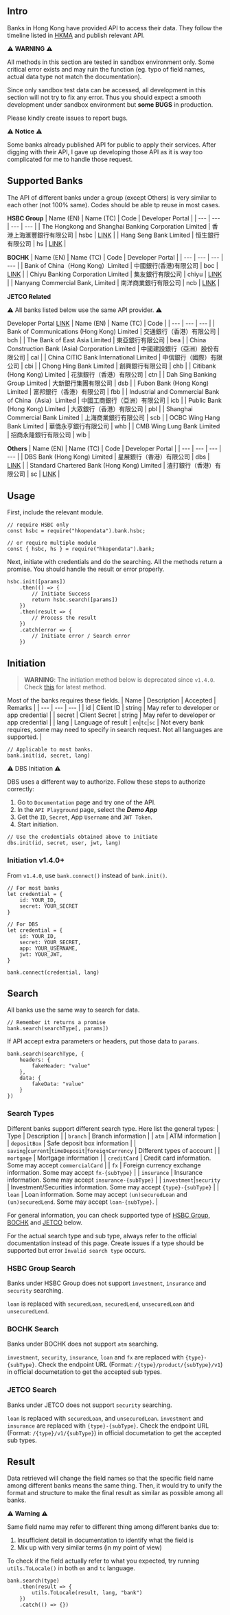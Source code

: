 ## Intro
Banks in Hong Kong have provided API to access their data. They follow the timeline listed in [HKMA](https://www.hkma.gov.hk/chi/key-functions/international-financial-centre/fintech/open-application-programming-interface-api-for-the-banking-sector/phase-approach/) and publish relevant API.

:warning: __WARNING__ :warning:

All methods in this section are tested in sandbox environment only. Some critical error exists and may ruin the function (eg. typo of field names, actual data type not match the documentation).

Since only sandbox test data can be accessed, all development in this section will not try to fix any error. Thus you should expect a smooth development under sandbox environment but __some BUGS__ in production.

Please kindly create issues to report bugs.

:warning: __Notice__ :warning:

Some banks already published API for public to apply their services. After digging with their API, I gave up developing those API as it is way too complicated for me to handle those request.

## Supported Banks
The API of different banks under a group (except Others) is very similar to each other (not 100% same). Codes should be able tp reuse in most cases.

__HSBC Group__
| Name (EN) | Name (TC) | Code | Developer Portal |
| --- | --- | --- | --- |
| The Hongkong and Shanghai Banking Corporation Limited | 香港上海滙豐銀行有限公司 | hsbc | [LINK](https://developer.hsbc.com.hk) |
| Hang Seng Bank Limited | 恒生銀行有限公司 | hs | [LINK](https://developer.hangseng.com) |

__BOCHK__
| Name (EN) | Name (TC) | Code | Developer Portal |
| --- | --- | --- | --- |
| Bank of China（Hong Kong）Limited | 中國銀行(香港)有限公司 | boc | [LINK](https://api.bochk.com) |
| Chiyu Banking Corporation Limited | 集友銀行有限公司 | chiyu | [LINK](https://apidev.chiyubank.com) |
| Nanyang Commercial Bank, Limited | 南洋商業銀行有限公司 | ncb | [LINK](https://developer.ncb.com.hk) |


__JETCO Related__

:warning: All banks listed below use the same API provider. :warning:

Developer Portal [LINK](https://sandboxportal.apix.com.hk/jetco/sb)
| Name (EN) | Name (TC) | Code |
| --- | --- | --- |
| Bank of Communications (Hong Kong) Limited | 交通銀行（香港）有限公司 | bch |
| The Bank of East Asia Limited | 東亞銀行有限公司 | bea |
| China Construction Bank (Asia) Corporation Limited | 中國建設銀行（亞洲）股份有限公司 | cal |
| China CITIC Bank International Limited | 中信銀行（國際）有限公司 | cbi |
| Chong Hing Bank Limited | 創興銀行有限公司 | chb |
| Citibank (Hong Kong) Limited | 花旗銀行（香港）有限公司 | ctn |
| Dah Sing Banking Group Limited | 大新銀行集團有限公司 | dsb |
| Fubon Bank (Hong Kong) Limited | 富邦銀行（香港）有限公司 | fbb |
| Industrial and Commercial Bank of China（Asia）Limited | 中國工商銀行（亞洲）有限公司 | icb |
| Public Bank (Hong Kong) Limited | 大眾銀行（香港）有限公司 | pbl |
| Shanghai Commercial Bank Limited | 上海商業銀行有限公司 | scb |
| OCBC Wing Hang Bank Limited | 華僑永亨銀行有限公司 | whb |
| CMB Wing Lung Bank Limited | 招商永隆銀行有限公司 | wlb |

__Others__
| Name (EN) | Name (TC) | Code | Developer Portal |
| --- | --- | --- | --- |
| DBS Bank (Hong Kong) Limited | 星展銀行（香港）有限公司 | dbs | [LINK](https://www.dbs.com/dbsdevelopers/hk/index.html) |
| Standard Chartered Bank (Hong Kong) Limited | 渣打銀行（香港）有限公司 | sc | [LINK](https://axess.sc.com) |

## Usage
First, include the relevant module.
```
// require HSBC only
const hsbc = require("hkopendata").bank.hsbc;

// or require multiple module
const { hsbc, hs } = require("hkopendata").bank;
```

Next, initiate with credentials and do the searching. All the methods return a promise. You should handle the result or error properly.
```
hsbc.init([params])
    .then(() => {
        // Initiate Success
        return hsbc.search([params])
    })
    .then(result => {
        // Process the result
    })
    .catch(error => {
        // Initiate error / Search error
    })
```

## Initiation
> __WARNING__: The initiation method below is deprecated since `v1.4.0`. Check [this](#initiation-v140) for latest method.

Most of the banks requires these fields.
| Name | Description | Accepted | Remarks |
| --- | --- | --- |
| id | Client ID | string | May refer to developer or app credential |
| secret | Client Secret | string | May refer to developer or app credential |
| lang | Language of result | `en`|`tc`|`sc` | Not every bank requires, some may need to specify in search request. Not all languages are supported. |

```
// Applicable to most banks.
bank.init(id, secret, lang)
```

:warning: DBS Initiation :warning:

DBS uses a different way to authorize. Follow these steps to authorize correctly:

1. Go to `Documentation` page and try one of the API.
2. In the `API Playground` page, select the __*Demo App*__
3. Get the `ID`, `Secret`, App `Username` and `JWT Token`.
4. Start initiation.

```
// Use the credentials obtained above to initiate
dbs.init(id, secret, user, jwt, lang)
```

### Initiation v1.4.0+
From `v1.4.0`, use `bank.connect()` instead of `bank.init()`.
```
// For most banks
let credential = {
    id: YOUR_ID,
    secret: YOUR_SECRET
}

// For DBS
let credential = {
    id: YOUR_ID,
    secret: YOUR_SECRET,
    app: YOUR_USERNAME,
    jwt: YOUR_JWT,
}

bank.connect(credential, lang)
```

## Search
All banks use the same way to search for data.
```
// Remember it returns a promise
bank.search(searchType[, params])
```

If API accept extra parameters or headers, put those data to `params`.
```
bank.search(searchType, {
    headers: {
        fakeHeader: "value"
    },
    data: {
        fakeData: "value"
    }
})
```

### Search Types
Different banks support different search type. Here list the general types:
| Type | Description |
| `branch` | Branch information |
| `atm` | ATM information |
| `depositBox` | Safe deposit box information |
| `saving`|`current`|`timeDeposit`|`foreignCurrency` | Different types of account |
| `mortgage` | Mortgage information |
| `creditCard` | Credit card information. Some may accept `commercialCard` |
| `fx` | Foreign currency exchange information. Some may accept `fx-{subType}` |
| `insurance` | Insurance information. Some may accept `insurance-{subType}` |
| `investment`|`security` | Investment/Securities information. Some may accept `{type}-{subType}` |
| `loan` | Loan information. Some may accept `(un)securedLoan` and `(un)securedLend`. Some may accept `loan-{subType}`. |

For general information, you can check supported type of [HSBC Group](#hsbc-group-search), [BOCHK](#bochk-search) and [JETCO](#jetco-search) below.

For the actual search type and sub type, always refer to the official documentation instead of this page. Create issues if a type should be supported but error `Invalid search type` occurs.

### HSBC Group Search
Banks under HSBC Group does not support `investment`, `insurance` and `security` searching.

`loan` is replaced with `securedLoan`, `securedLend`, `unsecuredLoan` and `unsecuredLend`.

### BOCHK Search
Banks under BOCHK does not support `atm` searching.

`investment`, `security`, `insurance`, `loan` and `fx` are replaced with `{type}-{subType}`. Check the endpoint URL (Format: `/{type}/product/{subType}/v1`) in official documetation to get the accepted sub types.

### JETCO Search
Banks under JETCO does not support `security` searching.

`loan` is replaced with `securedLoan`, and `unsecuredLoan`.
`investment` and `insurance` are replaced with `{type}-{subType}`. Check the endpoint URL (Format: `/{type}/v1/{subType}`) in official documetation to get the accepted sub types.

## Result
Data retrieved will change the field names so that the specific field name among different banks means the same thing. Then, it would try to unify the format and structure to make the final result as similar as possible among all banks.

:warning: __Warning__ :warning:

Same field name may refer to different thing among different banks due to:
1. Insufficient detail in documentation to identify what the field is
2. Mix up with very similar terms (in my point of view)

To check if the field actually refer to what you expected, try running `utils.ToLocale()` in both `en` and `tc` language.
```
bank.search(type)
    .then(result => {
        utils.ToLocale(result, lang, "bank")
    })
    .catch(() => {})
```
